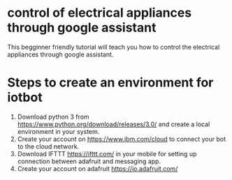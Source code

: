 # control of electrical appliances through google assistant
This begginner friendly tutorial will teach you how to control the electrical appliances through google assistant.

# Steps to create an environment for iotbot
1. Download python 3 from https://www.python.org/download/releases/3.0/ and create a local environment in your system.
2. Create your account on https://www.ibm.com/cloud to connect your bot to the cloud network.
3. Download IFTTT https://ifttt.com/ in your mobile for setting up connection between adafruit and messaging app.
4. Create your account on adafruit https://io.adafruit.com/
